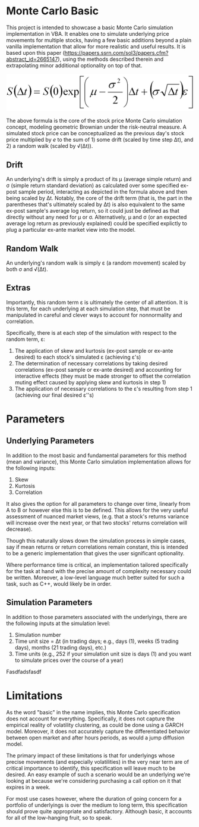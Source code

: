 # Monte Carlo Basic

This project is intended to showcase a basic Monte Carlo simulation implementation in VBA. It enables one to simulate underlying price movements for multiple stocks, having a few basic additions beyond a plain vanilla implementation that allow for more realistic and useful results. It is based upon this paper (https://papers.ssrn.com/sol3/papers.cfm?abstract_id=2665147), using the methods described therein and extrapolating minor additional optionality on top of that.

![Screenshot](MonteCarloEqn.jpg)

The above formula is the core of the stock price Monte Carlo simulation concept, modeling geometric Brownian under the risk-neutral measure. A simulated stock price can be conceptualized as the previous day's stock price multiplied by *e* to the sum of 1) some drift (scaled by time step Δt), and 2) a random walk (scaled by √(Δt)).

## Drift

An underlying's drift is simply a product of its μ (average simple return) and σ (simple return standard deviation) as calculated over some specified ex-post sample period, interacting as depicted in the formula above and then being scaled by Δt. Notably, the core of the drift term (that is, the part in the parentheses that's ultimately scaled by Δt) is also equivalent to the same ex-post sample's average log return, so it could just be defined as that directly without any need for μ or σ. Alternatively, μ and σ (or an expected average log return as previously explained) could be specified explictly to plug a particular ex-ante market view into the model.

## Random Walk

An underlying's random walk is simply ε (a random movement) scaled by both σ and √(Δt).

## Extras

Importantly, this random term ε is ultimately the center of all attention. It is this term, for each underlying at each simulation step, that must be manipulated in careful and clever ways to account for nonnormality and correlation.

Specifically, there is at each step of the simulation with respect to the random term, ε:

1. The application of skew and kurtosis (ex-post sample or ex-ante desired) to each stock's simulated ε (achieving ε's)
2. The determination of necessary correlations by taking desired correlations (ex-post sample or ex-ante desired) and accounting for interactive effects (they must be made stronger to offset the correlation muting effect caused by applying skew and kurtosis in step 1)
3. The application of necessary correlations to the ε's resulting from step 1 (achieving our final desired ε''s)

# Parameters

## Underlying Parameters

In addition to the most basic and fundamental parameters for this method (mean and variance), this Monte Carlo simulation implementation allows for the following inputs:

1. Skew
2. Kurtosis
3. Correlation

It also gives the option for all parameters to change over time, linearly from A to B or however else this is to be defined. This allows for the very useful assessment of nuanced market views, (e.g. that a stock's returns variance will increase over the next year, or that two stocks' returns correlation will decrease).

Though this naturally slows down the simulation process in simple cases, say if mean returns or return correlations remain constant, this is intended to be a generic implementation that gives the user significant optionality.

Where performance time is critical, an implementation tailored specifically for the task at hand with the precise amount of complexity necessary could be written. Moreover, a low-level language much better suited for such a task, such as C++, would likely be in order.

## Simulation Parameters

In addition to those parameters associated with the underlyings, there are the following inputs at the simulation level:

1. Simulation number
2. Time unit size = Δt (in trading days; e.g., days (1), weeks (5 trading days), months (21 trading days), etc.)
3. Time units (e.g., 252 if your simulation unit size is days (1) and you want to simulate prices over the course of a year)

Fasdfadsfasdf

# Limitations

As the word "basic" in the name implies, this Monte Carlo specification does not account for everything. Specifically, it does not capture the empirical reality of volatility clustering, as could be done using a GARCH model. Moreover, it does not accurately capture the differentiated behavior between open market and after hours periods, as would a jump diffusion model.

The primary impact of these limitations is that for underlyings whose precise movements (and especially volatilities) in the very near term are of critical importance to identify, this specification will leave much to be desired. An easy example of such a scenario would be an underlying we're looking at because we're considering purchasing a call option on it that expires in a week.

For most use cases however, where the duration of going concern for a portfolio of underlyings is over the medium to long term, this specification should prove quite appropriate and satisfactory. Although basic, it accounts for all of the low-hanging fruit, so to speak.
